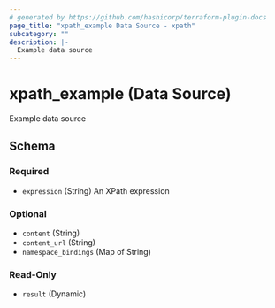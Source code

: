 ```yaml
---
# generated by https://github.com/hashicorp/terraform-plugin-docs
page_title: "xpath_example Data Source - xpath"
subcategory: ""
description: |-
  Example data source
---
```


# xpath_example (Data Source)

Example data source



<!-- schema generated by tfplugindocs -->
## Schema

### Required

- `expression` (String) An XPath expression

### Optional

- `content` (String)
- `content_url` (String)
- `namespace_bindings` (Map of String)

### Read-Only

- `result` (Dynamic)
